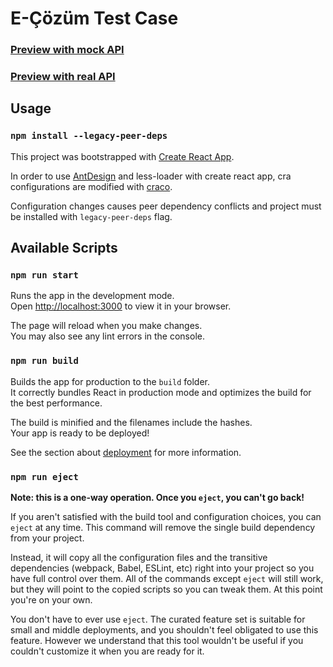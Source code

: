 # E-Çözüm Test Case

### [Preview with mock API](https://ecozum-test-case-mockapi.netlify.app/)
### [Preview with real API](https://ecozum-test-case.netlify.app/)

## Usage

### `npm install --legacy-peer-deps`

This project was bootstrapped with [Create React App](https://github.com/facebook/create-react-app).

In order to use [AntDesign](https://ant.design/) and less-loader with create react app, cra configurations are modified with [craco](https://www.npmjs.com/package/@craco/craco). 

Configuration changes causes peer dependency conflicts and project must be installed with `legacy-peer-deps` flag.

## Available Scripts

### `npm run start`

Runs the app in the development mode.\
Open [http://localhost:3000](http://localhost:3000) to view it in your browser.

The page will reload when you make changes.\
You may also see any lint errors in the console.

### `npm run build`

Builds the app for production to the `build` folder.\
It correctly bundles React in production mode and optimizes the build for the best performance.

The build is minified and the filenames include the hashes.\
Your app is ready to be deployed!

See the section about [deployment](https://facebook.github.io/create-react-app/docs/deployment) for more information.

### `npm run eject`

**Note: this is a one-way operation. Once you `eject`, you can't go back!**

If you aren't satisfied with the build tool and configuration choices, you can `eject` at any time. This command will remove the single build dependency from your project.

Instead, it will copy all the configuration files and the transitive dependencies (webpack, Babel, ESLint, etc) right into your project so you have full control over them. All of the commands except `eject` will still work, but they will point to the copied scripts so you can tweak them. At this point you're on your own.

You don't have to ever use `eject`. The curated feature set is suitable for small and middle deployments, and you shouldn't feel obligated to use this feature. However we understand that this tool wouldn't be useful if you couldn't customize it when you are ready for it.
